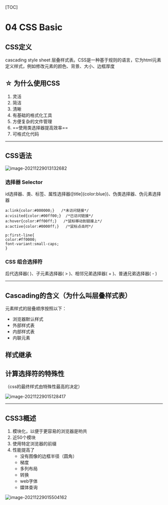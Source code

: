 





[TOC]

# 04 CSS Basic

## CSS定义

cascading style sheet 层叠样式表。CSS是一种基于规则的语言，它为html元素定义样式，例如修改元素的颜色、背景、大小、边框厚度

## ☆ 为什么使用CSS

1. 灵活
2. 简洁
3. 清晰
4. 有基础的格式化工具
5. 方便复杂的文件管理
6. ==使用类选择器提高效率==
7. 可格式化代码

---

## CSS语法

![image-20211229013132682](C:\Users\junlines\AppData\Roaming\Typora\typora-user-images\image-20211229013132682.png)

### 选择器 Selector

id选择器、类、标签、属性选择器([title]{color:blue})、伪类选择器、伪元素选择器

```
a:link{color:#000000;}   /*未访问链接*/
a:visited{color:#00ff00;}  /*已访问链接*/
a:hover{color:#ff00ff;}   /*鼠标移动到链接上*/
a:active{color:#0000ff;}   /*鼠标点击时*/
```

```
p:first-line{
color:#ff0000;
font-variant:small-caps;
}
```

### CSS 组合选择符

后代选择器( )、子元素选择器( > )、相邻兄弟选择器( + )、普通兄弟选择器( - )

---

## Cascading的含义（为什么叫层叠样式表）

元素样式的层叠顺序按照以下：

- 浏览器默认样式
- 外部样式表
- 内部样式表
- 内联元素

## 样式继承

## 计算选择符的特殊性

（css的最终样式由特殊性最高的决定）

![image-20211229015128417](C:\Users\junlines\AppData\Roaming\Typora\typora-user-images\image-20211229015128417.png)

---

## CSS3概述

1. 模块化，以便于更容易的浏览器是哟共
2. 近50个模块
3. 使用特定浏览器的前缀
4. 性能提高了
   - 没有图像的边框半径（圆角）
   - 梯度
   - 多列布局
   - 转换
   - web字体
   - 媒体查询

![image-20211229015504162](C:\Users\junlines\AppData\Roaming\Typora\typora-user-images\image-20211229015504162.png)